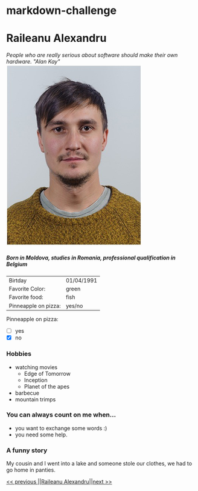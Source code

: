 # markdown-challenge
 # Raileanu Alexandru
*People who are really serious about software should make their own hardware. "Alan Kay"*
![Image](index.png "icon")

##### Born in Moldova, studies in Romania, professional qualification in Belgium

|         |              |
|---------|--------------|
| Birtday | 01/04/1991   | 
| Favorite Color:| green | 
| Favorite food: | fish  | 
| Pinneapple on pizza: | yes/no |  

Pinneapple on pizza: 
- [ ] yes
- [x] no
### Hobbies
* watching movies
    * Edge of Tomorrow
    * Inception
    * Planet of the apes
* barbecue
* mountain trimps

### You can always count on me when...
* you want to exchange some words :)
* you need some help.

### A funny story
My cousin and I went into a lake and someone stole our clothes, we had to go home in panties.

[<< previous ](https://github.com/Ahmad-Hendi/markdown-challeng-/edit/master/README.md)||[Raileanu Alexandru](https://github.com/raileanualexandru/markdown-challenge/edit/master/README.md)||[next >>](https://github.com/AlexiaIngberNoorali/markdown-challenge/edit/master/README.md)




    



